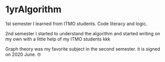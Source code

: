 # 1yrAlgorithm
1st semester I learned from ITMO students. Code literacy and logic. 

2nd semester I started to understand the algorithm and started writing on my own with a little help of my ITMO students kkk

Graph theory was my favorite subject in the second semester. it is signed on 2020 June. 🤓 